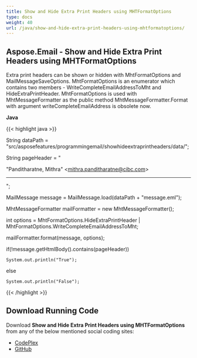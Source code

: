 ```yaml
---
title: Show and Hide Extra Print Headers using MHTFormatOptions
type: docs
weight: 40
url: /java/show-and-hide-extra-print-headers-using-mhtformatoptions/
---
```


## **Aspose.Email - Show and Hide Extra Print Headers using MHTFormatOptions**
Extra print headers can be shown or hidden with MhtFormatOptions and MailMessageSaveOptions. MhtFormatOptions is an enumerator which contains two members - WriteCompleteEmailAddressToMht and HideExtraPrintHeader. MhtFormatOptions is used with MhtMessageFormatter as the public method MhtMessageFormatter.Format with argument writeCompleteEmailAddress is obsolete now.

**Java**

{{< highlight java >}}

 String dataPath = "src/asposefeatures/programmingemail/showhideextraprintheaders/data/";

String pageHeader = "<div><div class='pageHeader'>&quot;Panditharatne, Mithra&quot; &lt;mithra.panditharatne@cibc.com&gt;<hr/></div>";

MailMessage message = MailMessage.load(dataPath + "message.eml");

MhtMessageFormatter mailFormatter = new MhtMessageFormatter();

int options =  MhtFormatOptions.HideExtraPrintHeader | MhtFormatOptions.WriteCompleteEmailAddressToMht;

mailFormatter.format(message, options);

if(!message.getHtmlBody().contains(pageHeader))

	System.out.println("True");

else

	System.out.println("False");

{{< /highlight >}}
## **Download Running Code**
Download **Show and Hide Extra Print Headers using MHTFormatOptions** from any of the below mentioned social coding sites:

- [CodePlex](https://asposeapachepoi.codeplex.com/releases)
- [GitHub](https://github.com/aspose-email/Aspose.Email-for-Java/releases)
